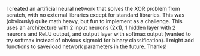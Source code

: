 I created an artificial neural network that solves the XOR problem from scratch, with no external libraries except for standard libraries. This was (obviously) quite math heavy, but fun to implement as a challenge. This uses an architecture with 2 input neurons (2x1), 1 hidden layer with 2 neurons and ReLU output, and output layer with softmax output (wanted to try softmax instead of obvious sigmoid for binary classification). I might add functions to save/load network parameters in the future. Thanks!
